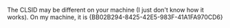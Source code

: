 The CLSID may be different on your machine (I just don't know how it works).
On my machine, it is
    {BB02B294-8425-42E5-983F-41A1FA970CD6}